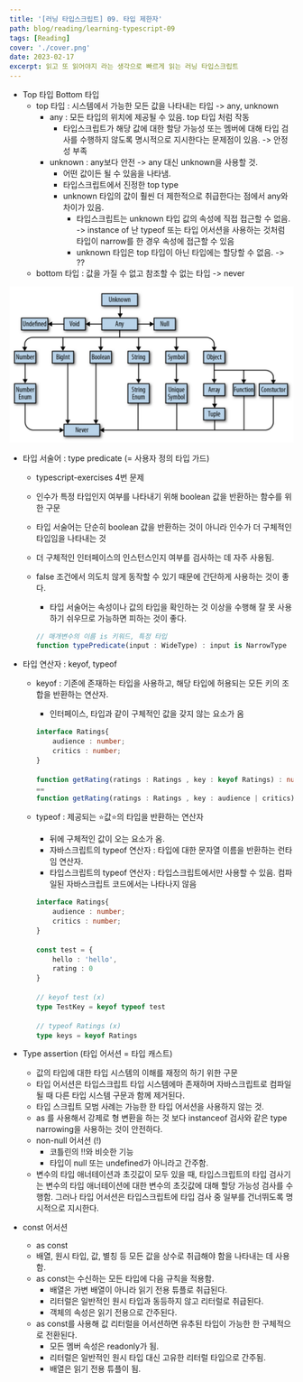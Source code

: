 ```yaml
---
title: '[러닝 타입스크립트] 09. 타입 제한자'
path: blog/reading/learning-typescript-09
tags: [Reading]
cover: './cover.png'
date: 2023-02-17
excerpt: 읽고 또 읽어야지 라는 생각으로 빠르게 읽는 러닝 타입스크립트
---
```


 * Top 타입 Bottom  타입 
	* top 타입 : 시스템에서 가능한 모든 값을 나타내는 타입 -> any, unknown
		* any : 모든 타입의 위치에 제공될 수 있음. top 타입 처럼 작동 
			* 타입스크립트가 해당 값에 대한 할당 가능성 또는 멤버에 대해 타입 검사를 수행하지 않도록 명시적으로 지시한다는 문제점이 있음. -> 안정성 부족
		* unknown : any보다 안전 -> any 대신 unknown을 사용할 것.
			* 어떤 값이든 될 수 있음을 나타냄.
			* 타입스크립트에서 진정한 top type 
			* unknown 타입의 값이 훨씬 더 제한적으로 취급한다는 점에서 any와 차이가 있음.
				* 타입스크립트는 unknown 타입 값의 속성에 직접 접근할 수 없음. -> instance of 난 typeof 또는 타입 어서션을 사용하는 것처럼 타입이 narrow를 한 경우 속성에 접근할 수 있음
				* unknown 타입은 top 타입이 아닌 타입에는 할당할 수 없음. -> ??
	* bottom 타입 : 값을 가질 수 없고 참조할 수 없는 타입 -> never

![](./type.png)


* 타입 서술어 : type predicate (= 사용자 정의 타입 가드)
	* typescript-exercises 4번 문제
	* 인수가 특정 타입인지 여부를 나타내기 위해 boolean 값을 반환하는 함수를 위한 구문
	* 타입 서술어는 단순히 boolean 값을 반환하는 것이 아니라 인수가 더 구체적인 타입임을 나타내는 것
	* 더 구체적인 인터페이스의 인스턴스인지 여부를 검사하는 데 자주 사용됨.
	* false 조건에서 의도치 않게 동작할 수 있기 때문에 간단하게 사용하는 것이 좋다.
		* 타입 서술어는 속성이나 값의 타입을 확인하는 것  이상을 수행해 잘 못 사용하기 쉬우므로 가능하면 피하는 것이 좋다.

		```ts
		// 매개변수의 이름 is 키워드, 특정 타입
		function typePredicate(input : WideType) : input is NarrowType
		```

* 타입 연산자 : keyof, typeof
	* keyof : 기존에 존재하는 타입을 사용하고, 해당 타입에 허용되는 모든 키의 조합을 반환하는 연산자. 
		* 인터페이스, 타입과 같이 구체적인 값을 갖지 않는 요소가 옴

		```ts
		interface Ratings{
			audience : number;
			critics : number;
		}

		function getRating(ratings : Ratings , key : keyof Ratings) : number {...}
		== 
		function getRating(ratings : Ratings , key : audience | critics) : number {...}	
		```

	* typeof : 제공되는 ⭐️값⭐️의 타입을 반환하는 연산자
		* 뒤에 구체적인 값이 오는 요소가 옴.
		* 자바스크립트의 typeof 연산자 : 타입에 대한 문자열 이름을 반환하는 런타임 연산자.
		* 타입스크립트의 typeof 연산자 : 타입스크립트에서만 사용할 수 있음. 컴파일된 자바스크립트 코드에서는 나타나지 않음
				
		```ts
		interface Ratings{
			audience : number;
			critics : number;
		}

		const test = {
			hello : 'hello',
			rating : 0
		}

		// keyof test (x)
		type TestKey = keyof typeof test

		// typeof Ratings (x)
		type keys = keyof Ratings
		```

* Type assertion (타입 어서션 = 타입 캐스트)
	* 값의 타입에 대한 타입 시스템의 이해를 재정의 하기 위한 구문
	* 타입 어서션은 타입스크립트 타입 시스템에마 존재하며 자바스크립트로 컴파일될 때 다른 타입 시스템 구문과 함께 제거된다.
	* 타입 스크립트 모범 사례는 가능한 한 타입 어서션을 사용하지 않는 것.
	* as 를 사용해서 강제로 형 변환을 하는 것 보다 instanceof 검사와 같은 type narrowing을 사용하는 것이 안전하다.
	* non-null 어서션 (!)
		* 코틀린의 !!와 비슷한 기능
		* 타입이 null 또는 undefined가 아니라고 간주함.
	* 변수의 타입 애너테이션과 초깃값이 모두 있을 때, 타입스크립트의 타입 검사기는 변수의 타입 애너테이션에 대한 변수의 초깃값에 대해 할당 가능성 검사를 수행함. 그러나 타입 어서션은 타입스크립트에 타입 검사 중 일부를 건너뛰도록 명시적으로 지시한다.

* const 어서션
	* as const 
	* 배열, 원시 타입, 값, 별칭 등 모든 값을 상수로 취급해야 함을 나타내는 데 사용함.
	* as const는 수신하는 모든 타입에 다음 규칙을 적용함.
		* 배열은 가변 배열이 아니라 읽기 전용 튜플로 취급된다.
		* 리터럴은 일반적인 원시 타입과 동등하지 않고 리터럴로 취급된다.
		* 객체의 속성은 읽기 전용으로 간주된다.
	* as const를 사용해 값 리터럴을 어서션하면 유추된 타입이 가능한 한 구체적으로 전환된다. 
		* 모든 멤버 속성은 readonly가 됨.
		* 리터럴은 일반적인 원시 타입 대신 고유한 리터럴 타입으로 간주됨.
		* 배열은 읽기 전용 튜플이 됨.